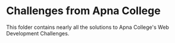 # Challenges from Apna College

This folder contains nearly all the solutions to Apna College's Web Development Challenges.

